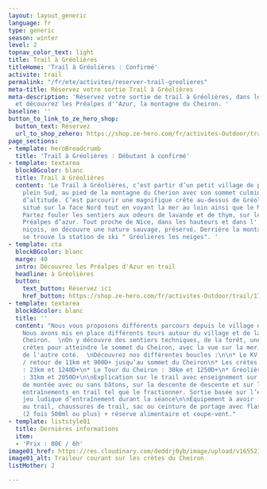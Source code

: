```yaml
---
layout: layout_generic
language: fr
type: generic
season: winter
level: 2
topnav_color_text: light
title: Trail à Gréolières
titleHome: 'Trail à Gréolières : Confirmé'
activite: trail
permalink: "/fr/ete/activites/reserver-trail-greolieres"
meta-title: Réservez votre sortie Trail à Gréolières
meta-description: 'Réservez votre sortie de trail à Gréolières, dans les Alpes Maritimes,
  et découvrez les Préalpes d''Azur, la montagne du Cheiron. '
baseline: ''
button_to_link_to_ze_hero_shop:
  button_text: Réservez
  url_to_shop_zehero: https://shop.ze-hero.com/fr/activites-Outdoor/trail/17591-trail-journee-greolieres-esteron-ze-hero-yann-alarcon
page_sections:
- template: heroBreadcrumb
  title: 'Trail à Gréolières : Débutant à confirmé'
- template: textarea
  blockBGcolor: blanc
  title: Trail à Gréolières
  content: 'Le Trail à Gréolières, c’est partir d’un petit village de pierre situé
    plein Sud, au pied de la montagne du Cherion avec son sommet culminant à 1778m
    d’altitude. C’est parcourir une magnifique crête au-dessus de Gréolières les Neiges
    situé sur la face Nord tout en voyant la mer au loin ainsi que le Mercantour.
    Partez fouler les sentiers aux odeurs de lavande et de thym, sur le sommet des
    Préalpes d’azur. Tout proche de Nice, dans les hauteurs et dans l''arrières pays
    niçois, on découvre une nature sauvage, préservé. Derrière la montagne du Cheiron
    se trouve la station de ski " Gréolières les neiges". '
- template: cta
  blockBGcolor: blanc
  marge: 40
  intro: Découvrez les Préalpes d'Azur en trail
  headline: à Gréolières
  button:
    text_button: Réservez ici
    href_button: https://shop.ze-hero.com/fr/activites-Outdoor/trail/17591-trail-journee-greolieres-esteron-ze-hero-yann-alarcon
- template: textarea
  blockBGcolor: blanc
  title: ''
  content: "Nous vous proposons différents parcours depuis le village de Gréolières.
    Nous avons mis en place différents tours autour du village et de la montagne du
    Cheiron.  \nOn y découvre des sentiers techniques, de la forêt, une magnifique
    crètes pour atteindre le sommet du Cheiron, avec la vue sur la mer, sur le Mercantour
    de l'autre coté.  \nDécouvrez nos différentes boucles :\n\n* Le KV : un aller
    / retour de 11km et 900D+ jusqu’au sommet du Cheiron\n* Les crètes du Cheiron
    : 23km et 1240D+\n* Le Tour du Cheiron : 30km et 1250D+\n* Gréolières - Estéron
    : 31km et 2050D+\n\nExplication sur le trail avec enseignement sur la technique
    de montée avec ou sans bâtons, sur la descente de descente et sur les différents
    entraînements en trail tel que le fractionner. Sortie basée sur l’endurance avec
    jeu ludique d’entraînement durant la séance\n\nÉquipement à avoir : tenue adaptée
    au trail, chaussures de trail, sac ou ceinture de portage avec flasques d’eau
    (2 fois 500ml ou plus) + réserve alimentaire et coupe-vent."
- template: liststyle01
  title: Dernières informations
  item:
  - 'Prix : 80€ / 6h'
image01_href: https://res.cloudinary.com/deddrj0yb/image/upload/v1655216730/website/summer/IMG_20200723_153002.jpg
image01_alt: Traileur courant sur les crètes du Cheiron
listMother: 2

---
```

